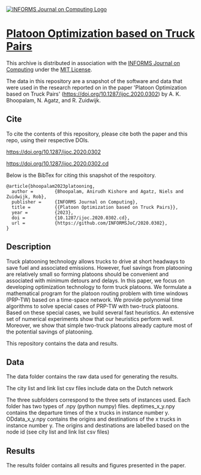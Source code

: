 [![INFORMS Journal on Computing Logo](https://INFORMSJoC.github.io/logos/INFORMS_Journal_on_Computing_Header.jpg)](https://pubsonline.informs.org/journal/ijoc)

# [Platoon Optimization based on Truck Pairs](https://doi.org/10.1287/ijoc.2020.0302)

This archive is distributed in association with the [INFORMS Journal on
Computing](https://pubsonline.informs.org/journal/ijoc) under the [MIT License](LICENSE).

The data in this repository are a snapshot of the software and data
that were used in the research reported on in the paper 
'Platoon Optimization based on Truck Pairs' (https://doi.org/10.1287/ijoc.2020.0302) by A. K. Bhoopalam, N. Agatz, and R. Zuidwijk.
 
## Cite

To cite the contents of this repository, please cite both the paper and this repo, using their respective DOIs.

https://doi.org/10.1287/ijoc.2020.0302

https://doi.org/10.1287/ijoc.2020.0302.cd

Below is the BibTex for citing this snapshot of the respoitory.

```
@article{bhoopalam2023platooning,
  author =        {Bhoopalam, Anirudh Kishore and Agatz, Niels and Zuidwijk, Rob},
  publisher =     {INFORMS Journal on Computing},
  title =         {{Platoon Optimization based on Truck Pairs}},
  year =          {2023},
  doi =           {10.1287/ijoc.2020.0302.cd},
  url =           {https://github.com/INFORMSJoC/2020.0302},
}  
```

## Description

Truck platooning technology allows trucks to drive at short headways to save fuel and associated emissions. However, fuel savings from platooning are relatively small so forming platoons should be convenient and associated with minimum detours and delays. In this paper, we focus on developing optimization technology to form truck platoons. We formulate a mathematical program for the platoon routing problem with time windows (PRP-TW) based on a time-space network. We provide polynomial time algorithms to solve special cases of PRP-TW with two-truck platoons. Based on these special cases, we build several fast heuristics. An extensive set of numerical experiments show that our heuristics perform well. Moreover, we show that simple two-truck platoons already capture most of the potential savings of platooning. 

This repository contains the data and results.

## Data
The data folder contains the raw data used for generating the results. 

The city list and link list csv files include data on the Dutch network

The three subfolders correspond to the three sets of instances used. Each folder has two types of .npy (python numpy) files. deptimes_x_y.npy contains the departure times of the x trucks in instance number y. ODdata_x_y.npy contains the origins and destinations of the x trucks in instance number y. The origins and destinations are labelled based on the node id (see city list and link list csv files)

## Results

The results folder contains all results and figures presented in the paper. 
